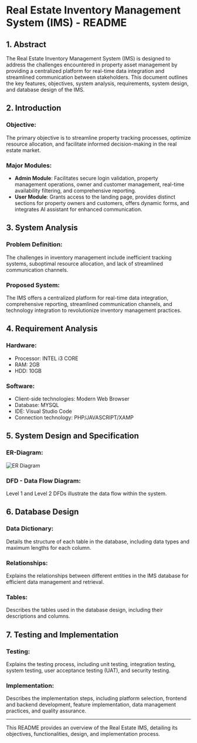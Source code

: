 # Real Estate Inventory Management System (IMS) - README

## 1. Abstract
The Real Estate Inventory Management System (IMS) is designed to address the challenges encountered in property asset management by providing a centralized platform for real-time data integration and streamlined communication between stakeholders. This document outlines the key features, objectives, system analysis, requirements, system design, and database design of the IMS.

## 2. Introduction
### Objective:
The primary objective is to streamline property tracking processes, optimize resource allocation, and facilitate informed decision-making in the real estate market.

### Major Modules:
- **Admin Module**: Facilitates secure login validation, property management operations, owner and customer management, real-time availability filtering, and comprehensive reporting.
- **User Module**: Grants access to the landing page, provides distinct sections for property owners and customers, offers dynamic forms, and integrates AI assistant for enhanced communication.

## 3. System Analysis
### Problem Definition:
The challenges in inventory management include inefficient tracking systems, suboptimal resource allocation, and lack of streamlined communication channels.

### Proposed System:
The IMS offers a centralized platform for real-time data integration, comprehensive reporting, streamlined communication channels, and technology integration to revolutionize inventory management practices.

## 4. Requirement Analysis
### Hardware:
- Processor: INTEL i3 CORE
- RAM: 2GB
- HDD: 10GB

### Software:
- Client-side technologies: Modern Web Browser
- Database: MYSQL
- IDE: Visual Studio Code
- Connection technology: PHP/JAVASCRIPT/XAMP

## 5. System Design and Specification
### ER-Diagram:
![ER Diagram](link_to_er_diagram)

### DFD - Data Flow Diagram:
Level 1 and Level 2 DFDs illustrate the data flow within the system.

## 6. Database Design
### Data Dictionary:
Details the structure of each table in the database, including data types and maximum lengths for each column.

### Relationships:
Explains the relationships between different entities in the IMS database for efficient data management and retrieval.

### Tables:
Describes the tables used in the database design, including their descriptions and columns.

## 7. Testing and Implementation
### Testing:
Explains the testing process, including unit testing, integration testing, system testing, user acceptance testing (UAT), and security testing.

### Implementation:
Describes the implementation steps, including platform selection, frontend and backend development, feature implementation, data management practices, and quality assurance.

---

This README provides an overview of the Real Estate IMS, detailing its objectives, functionalities, design, and implementation process.
